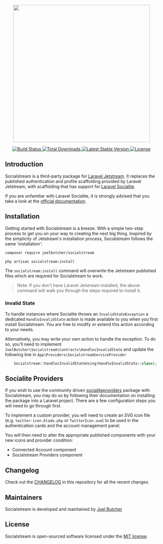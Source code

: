 <p align="center"><img src="https://ik.imagekit.io/r6kac144kke/socialstream_hMGWow11B.svg" width="450"></p>

<p align="center">
    <a href="https://github.com/joelbutcher/socialstream/actions">
        <img src="https://github.com/joelbutcher/socialstream/workflows/tests/badge.svg" alt="Build Status">
    </a>
    <a href="https://packagist.org/packages/joelbutcher/socialstream">
        <img src="https://img.shields.io/packagist/dt/joelbutcher/socialstream" alt="Total Downloads">
    </a>
    <a href="https://packagist.org/packages/joelbutcher/socialstream">
        <img src="https://img.shields.io/packagist/v/joelbutcher/socialstream" alt="Latest Stable Version">
    </a>
    <a href="https://packagist.org/packages/joelbutcher/socialstream">
        <img src="https://img.shields.io/packagist/l/joelbutcher/socialstream" alt="License">
    </a>
</p>

## Introduction

Socialstream is a third-party package for [Laravel Jetstream](https://github.com/laravel/jetstream). It replaces the published authentication and profile scaffolding provided by Laravel Jetstream, with scaffolding that has support for [Laravel Socialite](https://laravel.com/docs/8.x/socialite).

If you are unfamiliar with Laravel Socialite, it is strongly advised that you take a look at the [official documentation](https://laravel.com/docs/8.x/socialite). 

## Installation

Getting started with Socialstream is a breeze. With a simple two-step process to get you on your way to creating the next big thing. Inspired by the simplicity of Jetstream's installation process, Socialstream follows the same 'installation':

```sh
composer require joelbutcher/socialstream

php artisan socialstream:install
```

The `socialstream:install` command will overwrite the Jetstream published files which are required for Socialstream to work. 

> Note: If you don't have Laravel Jetstream installed, the above command will walk you through the steps required to install it.

### Invalid State

To handle instances where Socialite throws an `InvalidStateException` a dedicated `HandleInvalidState` action is made available to you when you first install Socialstream. You are free to modify or extend this action according to your needs. 

Alternatively, you may write your own action to handle the exception. To do so, you'll need to implement `JoelButcher\Socialstream\Contracts\HandlesInvalidState` and update the following line in `App\Providers\SocialstreamServiceProvider`

```php
    Socialstream::handlesInvalidStateUsing(HandleInvalidState::class);
```

## Socialite Providers

If you wish to use the community driven [socialiteproviders](https://socialiteproviders.com) package with Socialstream, you may do so by following their documentation on installing the package into a Laravel project. There are a few configuration steps you will need to go through first.

To implement a custom provider, you will need to create an SVG icon file (e.g. `twitter-icon.blade.php` or `TwitterIcon.vue`) to be used in the authentication cards and the account management panel.

You will then need to alter the appropriate published components with your new icons and provider condition:

- Connected Account component
- Socialstream Providers component

## Changelog

Check out the [CHANGELOG](CHANGELOG.md) in this repository for all the recent changes.

## Maintainers

Socialstream is developed and maintained by [Joel Butcher](https://joelbutcher.co.uk)

## License

Socialstream is open-sourced software licensed under the [MIT license](LICENSE.md).
